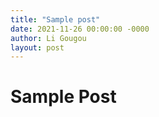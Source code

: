 ```yaml
---
title: "Sample post"
date: 2021-11-26 00:00:00 -0000
author: Li Gougou
layout: post
---
```


# Sample Post